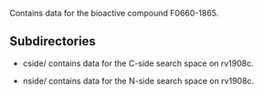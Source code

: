 Contains data for the bioactive compound F0660-1865.

## Subdirectories

- cside/ contains data for the C-side search space on rv1908c.

- nside/ contains data for the N-side search space on rv1908c.

